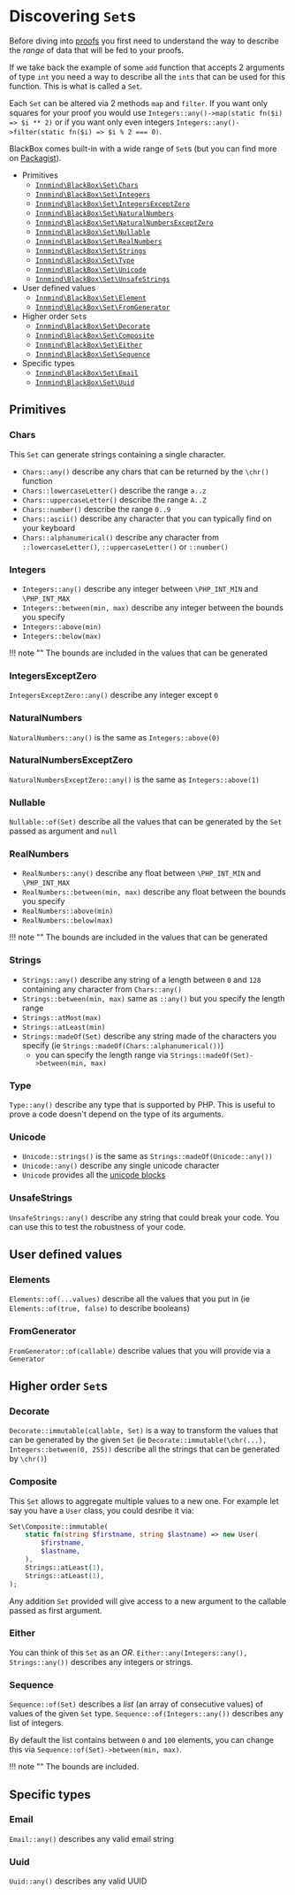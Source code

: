 # Discovering `Set`s

Before diving into [proofs](proof.md) you first need to understand the way to describe the _range_ of data that will be fed to your proofs.

If we take back the example of some `add` function that accepts 2 arguments of type `int` you need a way to describe all the `int`s that can be used for this function. This is what is called a `Set`.

Each `Set` can be altered via 2 methods `map` and `filter`. If you want only squares for your proof you would use `Integers::any()->map(static fn($i) => $i ** 2)` or if you want only even integers `Integers::any()->filter(static fn($i) => $i % 2 === 0)`.

BlackBox comes built-in with a wide range of `Set`s (but you can find more on [Packagist](https://packagist.org/providers/innmind/black-box-sets)).

- Primitives
    - [`Innmind\BlackBox\Set\Chars`](../src/Set/Chars.php)
    - [`Innmind\BlackBox\Set\Integers`](../src/Set/Integers.php)
    - [`Innmind\BlackBox\Set\IntegersExceptZero`](../src/Set/IntegersExceptZero.php)
    - [`Innmind\BlackBox\Set\NaturalNumbers`](../src/Set/NaturalNumbers.php)
    - [`Innmind\BlackBox\Set\NaturalNumbersExceptZero`](../src/Set/NaturalNumbersExceptZero.php)
    - [`Innmind\BlackBox\Set\Nullable`](../src/Set/Nullable.php)
    - [`Innmind\BlackBox\Set\RealNumbers`](../src/Set/RealNumbers.php)
    - [`Innmind\BlackBox\Set\Strings`](../src/Set/Strings.php)
    - [`Innmind\BlackBox\Set\Type`](../src/Set/Type.php)
    - [`Innmind\BlackBox\Set\Unicode`](../src/Set/Unicode.php)
    - [`Innmind\BlackBox\Set\UnsafeStrings`](../src/Set/UnsafeStrings.php)
- User defined values
    - [`Innmind\BlackBox\Set\Element`](../src/Set/Element.php)
    - [`Innmind\BlackBox\Set\FromGenerator`](../src/Set/FromGenerator.php)
- Higher order `Set`s
    - [`Innmind\BlackBox\Set\Decorate`](../src/Set/Decorate.php)
    - [`Innmind\BlackBox\Set\Composite`](../src/Set/Composite.php)
    - [`Innmind\BlackBox\Set\Either`](../src/Set/Either.php)
    - [`Innmind\BlackBox\Set\Sequence`](../src/Set/Sequence.php)
- Specific types
    - [`Innmind\BlackBox\Set\Email`](../src/Set/Email.php)
    - [`Innmind\BlackBox\Set\Uuid`](../src/Set/Uuid.php)

## Primitives

### Chars

This `Set` can generate strings containing a single character.

- `Chars::any()` describe any chars that can be returned by the `\chr()` function
- `Chars::lowercaseLetter()` describe the range `a..z`
- `Chars::uppercaseLetter()` describe the range `A..Z`
- `Chars::number()` describe the range `0..9`
- `Chars::ascii()` describe any character that you can typically find on your keyboard
- `Chars::alphanumerical()` describe any character from `::lowercaseLetter()`, `::uppercaseLetter()` or `::number()`

### Integers

- `Integers::any()` describe any integer between `\PHP_INT_MIN` and `\PHP_INT_MAX`
- `Integers::between(min, max)` describe any integer between the bounds you specify
- `Integers::above(min)`
- `Integers::below(max)`

!!! note ""
    The bounds are included in the values that can be generated

### IntegersExceptZero

`IntegersExceptZero::any()` describe any integer except `0`

### NaturalNumbers

`NaturalNumbers::any()` is the same as `Integers::above(0)`

### NaturalNumbersExceptZero

`NaturalNumbersExceptZero::any()` is the same as `Integers::above(1)`

### Nullable

`Nullable::of(Set)` describe all the values that can be generated by the `Set` passed as argument and `null`

### RealNumbers

- `RealNumbers::any()` describe any float between `\PHP_INT_MIN` and `\PHP_INT_MAX`
- `RealNumbers::between(min, max)` describe any float between the bounds you specify
- `RealNumbers::above(min)`
- `RealNumbers::below(max)`

!!! note ""
    The bounds are included in the values that can be generated

### Strings

- `Strings::any()` describe any string of a length between `0` and `128` containing any character from `Chars::any()`
- `Strings::between(min, max)` same as `::any()` but you specify the length range
- `Strings::atMost(max)`
- `Strings::atLeast(min)`
- `Strings::madeOf(Set)` describe any string made of the characters you specify (ie `Strings::madeOf(Chars::alphanumerical())`)
    - you can specify the length range via `Strings::madeOf(Set)->between(min, max)`

### Type

`Type::any()` describe any type that is supported by PHP. This is useful to prove a code doesn't depend on the type of its arguments.

### Unicode

- `Unicode::strings()` is the same as `Strings::madeOf(Unicode::any())`
- `Unicode::any()` describe any single unicode character
- `Unicode` provides all the [unicode blocks](https://unicode-table.com/en/blocks/)

### UnsafeStrings

`UnsafeStrings::any()` describe any string that could break your code. You can use this to test the robustness of your code.

## User defined values

### Elements

`Elements::of(...values)` describe all the values that you put in (ie `Elements::of(true, false)` to describe booleans)

### FromGenerator

`FromGenerator::of(callable)` describe values that you will provide via a `Generator`

## Higher order `Set`s

### Decorate

`Decorate::immutable(callable, Set)` is a way to transform the values that can be generated by the given `Set` (ie `Decorate::immutable(\chr(...), Integers::between(0, 255))` describe all the strings that can be generated by `\chr()`)

### Composite

This `Set` allows to aggregate multiple values to a new one. For example let say you have a `User` class, you could desribe it via:

```php
Set\Composite::immutable(
    static fn(string $firstname, string $lastname) => new User(
        $firstname,
        $lastname,
    ),
    Strings::atLeast(1),
    Strings::atLeast(1),
);
```

Any addition `Set` provided will give access to a new argument to the callable passed as first argument.

### Either

You can think of this `Set` as an _OR_. `Either::any(Integers::any(), Strings::any())` describes any integers or strings.

### Sequence

`Sequence::of(Set)` describes a _list_ (an array of consecutive values) of values of the given `Set` type. `Sequence::of(Integers::any())` describes any list of integers.

By default the list contains between `0` and `100` elements, you can change this via `Sequence::of(Set)->between(min, max)`.

!!! note ""
    The bounds are included.

## Specific types

### Email

`Email::any()` describes any valid email string

### Uuid

`Uuid::any()` describes any valid UUID
